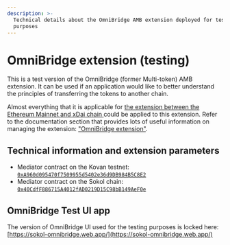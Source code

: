 ```yaml
---
description: >-
  Technical details about the OmniBridge AMB extension deployed for testing
  purposes
---
```


# OmniBridge extension \(testing\)

This is a test version of the OmniBridge \(former Multi-token\) AMB extension. It can be used if an application would like to better understand the principles of transferring the tokens to another chain.

Almost everything that it is applicable for [the extension between the Ethereum Mainnet and xDai chain ](../eth-xdai-amb-bridge/multi-token-extension/)could be applied to this extension. Refer to the documentation section that provides lots of useful information on managing the extension: ["OmniBridge extension"](https://docs.tokenbridge.net/eth-xdai-amb-bridge/multi-token-extension).

## Technical information and extension parameters

* Mediator contract on the Kovan testnet: [`0xA960d095470f7509955d5402e36d9DB984B5C8E2`](https://kovan.etherscan.io/address/0xA960d095470f7509955d5402e36d9DB984B5C8E2)
* Mediator contract on the Sokol chain: [`0x40CdfF886715A4012fAD0219D15C98bB149AeF0e`](https://blockscout.com/poa/sokol/address/0x40CdfF886715A4012fAD0219D15C98bB149AeF0e/)

## OmniBridge Test UI app

The version of OmniBridge UI used for the testing purposes is locked here: [https://sokol-omnibridge.web.app/](https://sokol-omnibridge.web.app/) 

